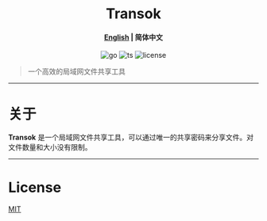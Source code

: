 <h1 align="center">Transok</h1>

<h4 align="center"><a href="https://github.com/bent2685/transok-wails/blob/main/README.md">English</a> | <strong>简体中文</strong></h4>

<div align="center">

![go][go-badge]
![ts][ts-badge]
![license][license-badge]

</div>

> 一个高效的局域网文件共享工具

---

# 关于

**Transok** 是一个局域网文件共享工具，可以通过唯一的共享密码来分享文件。对文件数量和大小没有限制。

---

# License

[MIT](/LICENSE)

[go-badge]: https://img.shields.io/github/go-mod/go-version/bent2685/transok-wails
[ts-badge]: https://badgen.net/badge/-/TypeScript/blue?icon=typescript&label
[license-badge]: https://img.shields.io/github/license/bent2685/transok-wails
